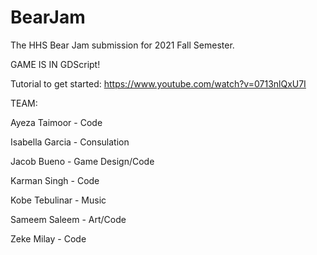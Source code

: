 # BearJam
The HHS Bear Jam submission for 2021 Fall Semester.

GAME IS IN GDScript!

Tutorial to get started:
https://www.youtube.com/watch?v=0713nlQxU7I



TEAM:

Ayeza Taimoor - Code

Isabella Garcia - Consulation

Jacob Bueno - Game Design/Code

Karman Singh - Code

Kobe Tebulinar - Music

Sameem Saleem - Art/Code

Zeke Milay - Code



